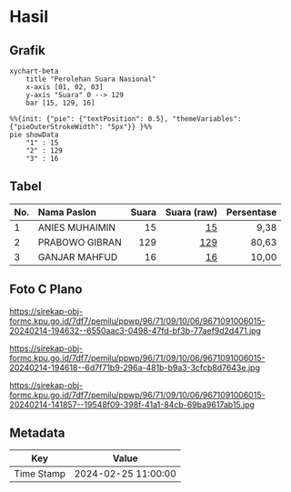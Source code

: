 # Hasil

## Grafik

```mermaid
xychart-beta
    title "Perolehan Suara Nasional"
    x-axis [01, 02, 03]
    y-axis "Suara" 0 --> 129
    bar [15, 129, 16]
```

```mermaid
%%{init: {"pie": {"textPosition": 0.5}, "themeVariables": {"pieOuterStrokeWidth": "5px"}} }%%
pie showData
    "1" : 15
    "2" : 129
    "3" : 16
```

## Tabel

| No. | Nama Paslon    | Suara | Suara (raw) | Persentase |
|:--- |:-------------- | -----:| -----------:| ----------:|
| 1   | ANIES MUHAIMIN | 15    | [15][p-1]   | 9,38       |
| 2   | PRABOWO GIBRAN | 129   | [129][p-2]  | 80,63      |
| 3   | GANJAR MAHFUD  | 16    | [16][p-3]   | 10,00      |


[p-1]: https://github.com/gigit-pemilu/pemilu-2024/blob/main/pilpres/hitung-suara/sub/96-papua-barat-daya/sub/71-kota-sorong/sub/09-malaimsimsa/sub/1006-klabulu/sub/015-tps/sub/paslon-1.txt
[p-2]: https://github.com/gigit-pemilu/pemilu-2024/blob/main/pilpres/hitung-suara/sub/96-papua-barat-daya/sub/71-kota-sorong/sub/09-malaimsimsa/sub/1006-klabulu/sub/015-tps/sub/paslon-2.txt
[p-3]: https://github.com/gigit-pemilu/pemilu-2024/blob/main/pilpres/hitung-suara/sub/96-papua-barat-daya/sub/71-kota-sorong/sub/09-malaimsimsa/sub/1006-klabulu/sub/015-tps/sub/paslon-3.txt

## Foto C Plano

https://sirekap-obj-formc.kpu.go.id/7df7/pemilu/ppwp/96/71/09/10/06/9671091006015-20240214-194632--6550aac3-0498-47fd-bf3b-77aef9d2d471.jpg

https://sirekap-obj-formc.kpu.go.id/7df7/pemilu/ppwp/96/71/09/10/06/9671091006015-20240214-194618--6d7f71b9-296a-481b-b9a3-3cfcb8d7643e.jpg

https://sirekap-obj-formc.kpu.go.id/7df7/pemilu/ppwp/96/71/09/10/06/9671091006015-20240214-141857--19548f09-398f-41a1-84cb-69ba9617ab15.jpg


## Metadata

| Key        | Value               |
| ---------- | ------------------- |
| Time Stamp | 2024-02-25 11:00:00 |



